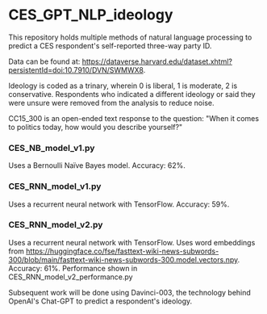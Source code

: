 # CES_GPT_NLP_ideology

This repository holds multiple methods of natural language processing to predict a CES respondent's self-reported three-way party ID. 

Data can be found at: https://dataverse.harvard.edu/dataset.xhtml?persistentId=doi:10.7910/DVN/SWMWX8.

Ideology is coded as a trinary, wherein 0 is liberal, 1 is moderate, 2 is conservative. Respondents who indicated a different ideology or said they were unsure were removed from the analysis to reduce noise. 


CC15_300 is an open-ended text response to the question: "When it comes to politics today, how would you describe yourself?"



### CES_NB_model_v1.py ##
Uses a Bernoulli Naïve Bayes model. Accuracy: 62%.

### CES_RNN_model_v1.py ##
Uses a recurrent neural network with TensorFlow. Accuracy: 59%. 

### CES_RNN_model_v2.py ##
Uses a recurrent neural network with TensorFlow. Uses word embeddings from https://huggingface.co/fse/fasttext-wiki-news-subwords-300/blob/main/fasttext-wiki-news-subwords-300.model.vectors.npy.
Accuracy: 61%. 
Performance shown in CES_RNN_model_v2_performance.py 



Subsequent work will be done using Davinci-003, the technology behind OpenAI's Chat-GPT to predict a respondent's ideology.  
